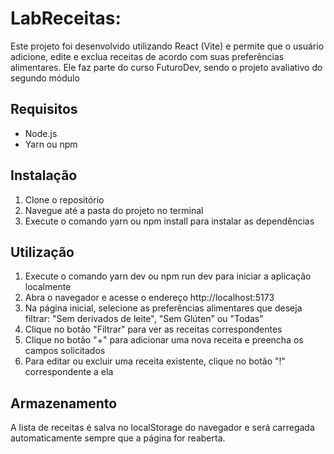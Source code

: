 # LabReceitas:

Este projeto foi desenvolvido utilizando React (Vite) e permite que o usuário adicione, edite e exclua receitas de acordo com suas preferências alimentares.
Ele faz parte do curso FuturoDev, sendo o projeto avaliativo do segundo módulo

## Requisitos
- Node.js 
- Yarn ou npm

## Instalação
1. Clone o repositório
2. Navegue até a pasta do projeto no terminal
3. Execute o comando yarn ou npm install para instalar as dependências

## Utilização
1. Execute o comando yarn dev ou npm run dev para iniciar a aplicação localmente
2. Abra o navegador e acesse o endereço http://localhost:5173
3. Na página inicial, selecione as preferências alimentares que deseja filtrar: "Sem derivados de leite", "Sem Glúten" ou "Todas"
4. Clique no botão "Filtrar" para ver as receitas correspondentes
5. Clique no botão "+" para adicionar uma nova receita e preencha os campos solicitados
6. Para editar ou excluir uma receita existente, clique no botão "!" correspondente a ela

## Armazenamento
A lista de receitas é salva no localStorage do navegador e será carregada automaticamente sempre que a página for reaberta.
